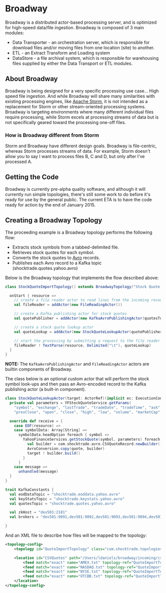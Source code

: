 Broadway
====

Broadway is a distributed actor-based processing server, and is optimized for high-speed data/file ingestion. Broadway is composed
of 3 main modules:

* Data Transporter - an orchestration server, which is responsible for download files and/or moving files from one location (site) to another.
* ETL - an Extract Transform and Loading system
* DataStore - a file archival system, which is responsible for warehousing files supplied by either the Data Transport or ETL modules.

## About Broadway

Broadway is being designed for a very specific processing use case... High speed file ingestion. And while Broadway will
share many similarities with existing processing engines, like <a href="http://storm.apache.org/" target="storm">Apache Storm</a>,
it is not intended as a replacement for Storm or other stream-oriented processing systems. Broadway is targeting
environments where many different individual files require processing, while Storm excels at processing streams of data
but is not specifically geared toward the processing one-off files.

### How is Broadway different from Storm

Storm and Broadway have different design goals. Broadway is file-centric, whereas Storm processes streams of data.
For example, Storm doesn't allow you to say I want to process files B, C and D, but only after I've processed A.

## Getting the Code

Broadway is currently pre-alpha quality software, and although it will currently run simple topologies, there's still
some work to do before it's ready for use by the general public. The current ETA is to have the code ready for action by
the end of January 2015.

## Creating a Broadway Topology

The proceeding example is a Broadway topology performs the following flow:

* Extracts stock symbols from a tabbed-delimited file.
* Retrieves stock quotes for each symbol.
* Converts the stock quotes to <a href="http://avro.apache.org/" target="avro">Avro</a> records.
* Publishes each Avro record to a Kafka topic (shocktrade.quotes.yahoo.avro)

Below is the Broadway topology that implements the flow described above:

```scala
class StockQuoteImportTopology() extends BroadwayTopology("Stock Quote Import Topology") with KafkaConstants {

  onStart { resource =>
    // create a file reader actor to read lines from the incoming resource
    val fileReader = addActor(new FileReadingActor())

    // create a Kafka publishing actor for stock quotes
    val quotePublisher = addActor(new KafkaAvroPublishingActor(quotesTopic, brokers))

    // create a stock quote lookup actor
    val quoteLookup = addActor(new StockQuoteLookupActor(quotePublisher))

    // start the processing by submitting a request to the file reader actor
    fileReader ! TextParse(resource, Delimited("\t"), quoteLookup)
  }
}
```

**NOTE:** The `KafkaAvroPublishingActor` and `FileReadingActor` actors are builtin components of Broadway.

The class below is an optional custom actor that will perform the stock symbol look-ups and then pass an Avro-encoded
record to the Kafka publishing actor (a built-in component).

```scala
class StockQuoteLookupActor(target: ActorRef)(implicit ec: ExecutionContext) extends Actor {
  private val parameters = YFStockQuoteService.getParams(
    "symbol", "exchange", "lastTrade", "tradeDate", "tradeTime", "ask", "bid", "change", "changePct",
    "prevClose", "open", "close", "high", "low", "volume", "marketCap", "errorMessage")

  override def receive = {
    case EOF(resource) =>
    case symbolData: Array[String] =>
      symbolData.headOption foreach { symbol =>
        YahooFinanceServices.getStockQuote(symbol, parameters) foreach { quote =>
          val builder = com.shocktrade.avro.CSVQuoteRecord.newBuilder()
          AvroConversion.copy(quote, builder)
          target ! builder.build()
        }
      }
    case message =>
      unhandled(message)
  }
}
```

```scala
trait KafkaConstants {
  val eodDataTopic = "shocktrade.eoddata.yahoo.avro"
  val keyStatsTopic = "shocktrade.keystats.yahoo.avro"
  val quotesTopic = "shocktrade.quotes.yahoo.avro"

  val zkHost = "dev501:2181"
  val brokers = "dev501:9091,dev501:9092,dev501:9093,dev501:9094,dev501:9095,dev501:9096"

}
```

And an XML file to describe how files will be mapped to the topology:

```xml
<topology-config>
    <topology id="QuoteImportTopology" class="com.shocktrade.topologies.StockQuoteImportTopology" />

    <location id="CSVQuotes" path="/Users/ldaniels/broadway/incoming/csvQuotes">
        <feed match="exact" name="AMEX.txt" topology-ref="QuoteImportTopology" />
        <feed match="exact" name="NASDAQ.txt" topology-ref="QuoteImportTopology" />
        <feed match="exact" name="NYSE.txt" topology-ref="QuoteImportTopology" />
        <feed match="exact" name="OTCBB.txt" topology-ref="QuoteImportTopology" />
    </location>
</topology-config>
```
